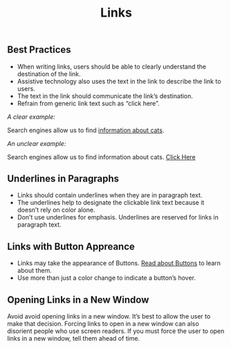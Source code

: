 ﻿---
title: Links
summary: Links allow users to change locations.
tags: foundation
layout: guide
eleventyNavigation:
  key: Links
  parent: Foundation
  order: 8
  excerpt: Links allow users to change locations.
  img: /img/illustrations/illus-links.svg
---

## Best Practices

- When writing links, users should be able to clearly understand the destination of the link.
- Assistive technology also uses the text in the link to describe the link to users.
- The text in the link should communicate the link’s destination.
- Refrain from generic link text such as “click here”.

<div class="row mb-6">
  <div class="col-lg-6">
    <p class="mb-2"><em>A clear example:</em></p>
    Search engines allow us to find <a href="https://www.google.com/search?q=cats">information about cats</a>.
  </div>
  <div class="col-lg-6">
    <p class="mb-2"><em>An unclear example:</em></p>
    Search engines allow us to find information about cats. <a href="https://www.google.com/search?q=cats">Click Here</a>
  </div>
</div>

## Underlines in Paragraphs

- Links should contain underlines when they are in paragraph text.
- The underlines help to designate the clickable link text because it doesn’t rely on color alone.
- Don’t use underlines for emphasis. Underlines are reserved for links in paragraph text.

## Links with Button Appreance

- Links may take the appearance of Buttons. [Read about Buttons](/components/buttons) to learn about them.
- Use more than just a color change to indicate a button’s hover.

## Opening Links in a New Window

Avoid avoid opening links in a new window. It’s best to allow the user to make that decision. Forcing links to open in a new window can also disorient people who use screen readers. If you must force the user to open links in a new window, tell them ahead of time.
